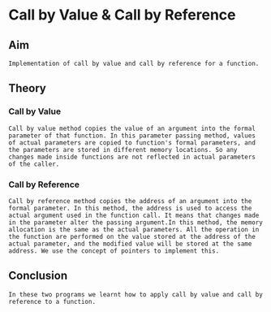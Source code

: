 # Call by Value & Call by Reference
## Aim
    Implementation of call by value and call by reference for a function.
## Theory
### Call by Value
    Call by value method copies the value of an argument into the formal parameter of that function. In this parameter passing method, values of actual parameters are copied to function's formal parameters, and the parameters are stored in different memory locations. So any changes made inside functions are not reflected in actual parameters of the caller.
### Call by Reference
    Call by reference method copies the address of an argument into the formal parameter. In this method, the address is used to access the actual argument used in the function call. It means that changes made in the parameter alter the passing argument.In this method, the memory allocation is the same as the actual parameters. All the operation in the function are performed on the value stored at the address of the actual parameter, and the modified value will be stored at the same address. We use the concept of pointers to implement this.
## Conclusion
    In these two programs we learnt how to apply call by value and call by reference to a function.
